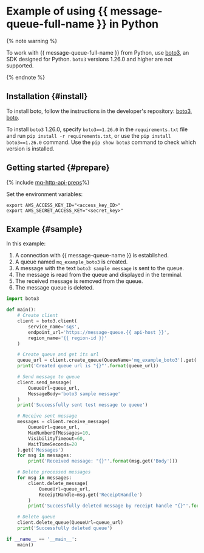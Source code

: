 # Example of using {{ message-queue-full-name }} in Python

{% note warning %}

To work with {{ message-queue-full-name }} from Python, use [boto3](https://aws.amazon.com/sdk-for-python/), an SDK designed for Python. `boto3` versions 1.26.0 and higher are not supported.

{% endnote %}

## Installation {#install}

To install boto, follow the instructions in the developer's repository: [boto3](https://github.com/boto/boto3/blob/develop/README.rst#quick-start), [boto](https://github.com/boto/boto#installation).

To install `boto3` 1.26.0, specify `boto3==1.26.0` in the `requirements.txt` file and run `pip install -r requirements.txt`, or use the `pip install boto3==1.26.0` command. Use the `pip show boto3` command to check which version is installed.

## Getting started {#prepare}

{% include [mq-http-api-preps](../_includes_service/mq-http-api-preps-sdk.md)%}

Set the environment variables:

```
export AWS_ACCESS_KEY_ID="<access_key_ID>"
export AWS_SECRET_ACCESS_KEY="<secret_key>"
```
## Example {#sample}

In this example:

1. A connection with {{ message-queue-name }} is established.
1. A queue named `mq_example_boto3` is created.
1. A message with the text `boto3 sample message` is sent to the queue.
1. The message is read from the queue and displayed in the terminal.
1. The received message is removed from the queue.
1. The message queue is deleted.

```python
import boto3

def main():
    # Create client
    client = boto3.client(
        service_name='sqs',
        endpoint_url='https://message-queue.{{ api-host }}',
        region_name='{{ region-id }}'
    )

    # Create queue and get its url
    queue_url = client.create_queue(QueueName='mq_example_boto3').get('QueueUrl')
    print('Created queue url is "{}"'.format(queue_url))

    # Send message to queue
    client.send_message(
        QueueUrl=queue_url,
        MessageBody='boto3 sample message'
    )
    print('Successfully sent test message to queue')

    # Receive sent message
    messages = client.receive_message(
        QueueUrl=queue_url,
        MaxNumberOfMessages=10,
        VisibilityTimeout=60,
        WaitTimeSeconds=20
    ).get('Messages')
    for msg in messages:
        print('Received message: "{}"'.format(msg.get('Body')))

    # Delete processed messages
    for msg in messages:
        client.delete_message(
            QueueUrl=queue_url,
            ReceiptHandle=msg.get('ReceiptHandle')
        )
        print('Successfully deleted message by receipt handle "{}"'.format(msg.get('ReceiptHandle')))

    # Delete queue
    client.delete_queue(QueueUrl=queue_url)
    print('Successfully deleted queue')

if __name__ == '__main__':
    main()

```
